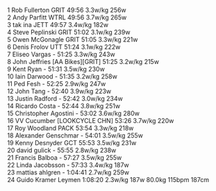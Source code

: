   1  Rob Fullerton  GRIT   49:56      3.3w/kg        256w        
  2  Andy Parfitt  WTRL   49:56      3.7w/kg        265w        
  3  tak ina  JETT   49:57      3.4w/kg        182w        
  4  Steve Peplinski  GRIT   51:02      3.1w/kg        239w        
  5  Owen McGonagle  GRIT   51:05      3.3w/kg        221w        
  6  Denis Frolov  UTT   51:24      3.1w/kg        222w        
  7  Eliseo Vargas  -  51:25      3.3w/kg        243w        
  8  John Jeffries  [AA Bikes][GRIT]  51:25      3.2w/kg        215w        
  9  Kent Ryan  -  51:31      3.5w/kg        230w        
 10  Iain Darwood  -  51:35      3.2w/kg        258w        
 11  Ped Fesh  -  52:25      2.9w/kg        247w        
 12  John Tang  -  52:40      3.9w/kg        223w        
 13  Justin Radford  -  52:42      3.0w/kg        234w        
 14  Ricardo Costa  -  52:44      3.8w/kg        251w        
 15  Christopher Agostini  -  53:02      3.6w/kg        280w        
 16  VV Cucumber  [LOOKCYCLE CHN]  53:26      3.7w/kg        220w        
 17  Roy Woodland  PACK   53:54      3.3w/kg        218w        
 18  Alexander Genschmar  -  54:01      3.5w/kg        255w        
 19  Kenny Desnyder  GCT   55:53      3.5w/kg        231w        
 20  david gulick  -  55:55      2.8w/kg        238w        
 21  Francis Balboa  -  57:27      3.5w/kg        255w        
 22  Linda Jacobsson  -  57:33      3.4w/kg        187w        
 23  mattias ahlgren  -  1:04:41      2.7w/kg        259w        
 24  Guido Kramer  Leymen   1:08:20      2.3w/kg        187w                                                        80.0kg        115bpm                187cm                
